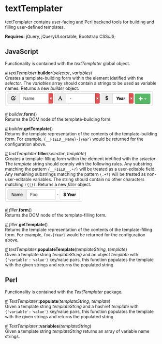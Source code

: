 # textTemplater

textTemplater contains user-facing and Perl backend tools for building and filling user-defined templates.

**Requires:** jQuery, jQueryUI.sortable, Bootstrap CSS/JS;

## JavaScript

Functionality is contained with the _textTemplater_ global object.

<a name="builder" href="#builder">#</a> _textTemplater_.**builder**(_selector_, _variables_)  
Creates a template-building form within the element idetified with the _selector_. The _variables_ array should contain a strings to be used as variable names. Returns a new _builder_ object.
![alt](/assets/template-builder.png) 

<a name="builder-form" href="#builder-form">#</a> _builder_.**form**()  
Returns the DOM node of the template-building form.

<a name="builder-getTemplate" href="#builder-getTemplate">#</a> _builder_.**getTemplate**()  
Returns the template representation of the contents of the template-building form. For example, `{__FIELD__Name}-{Year}` would be returned for the configuration above.

<a name="filler" href="#filler">#</a> _textTemplater_.**filler**(_selector_, _template_)  
Creates a template-filling form within the element idetified with the _selector_. The _template_ string should comply with the following rules. Any substring matching the pattern `{__FIELD__.+?}` will be treated as a user-editable field. Any remaining substrings matching the pattern `{.+?}` will be treated as non-user-editable variables. The string should contain no other characters matching `({|})`. Returns a new _filler_ object.  
![alt](/assets/template-filler.png)  

<a name="filler-form" href="#filler-form">#</a> _filler_.**form**()  
Returns the DOM node of the template-filling form.

<a name="filler-getTemplate" href="#filler-getTemplate">#</a> _filler_.**getTemplate**()  
Returns the template representation of the contents of the template-filling form. For example, `Foo-{Year}` would be returned for the configuration above.

<a name="populateTemplate" href="#populateTemplate">#</a> _textTemplater_.**populateTemplate**(_templateString_, _template_)  
Given a template string _templateString_ and an object _template_ with `{'variable':'value'}` key/value pairs, this function populates the template with the given strings and returns the populated string.

## Perl

Functionality is contained with the _TextTemplater_ package.

<a name="perlPopulate" href="#perlPopulate">#</a> _TextTemplater_::**populate**(_templateString_, _template_)  
Given a template string _templateString_ and a hashref _template_ with `{'variable':'value'}` key/value pairs, this function populates the template with the given strings and returns the populated string.

<a name="perlVariables" href="#perlVariables">#</a> _TextTemplater_::**variables**(_templateString_)  
Given a template string _templateString_ returns an array of variable name strings.
